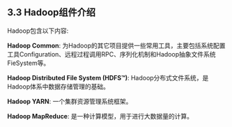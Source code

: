 ## 3.3 Hadoop组件介绍

Hadoop包含以下内容:

**Hadoop Common**: 为Hadoop的其它项目提供一些常用工具，主要包括系统配置工具Configuration、远程过程调用RPC、序列化机制和Hadoop抽象文件系统FieSystem等。

**Hadoop Distributed File System \(HDFS™\)**: Hadoop分布式文件系统，是Hadoop体系中数据存储管理的基础。

**Hadoop YARN**: 一个集群资源管理系统框架。

**Hadoop MapReduce**: 是一种计算模型，用于进行大数据量的计算。

